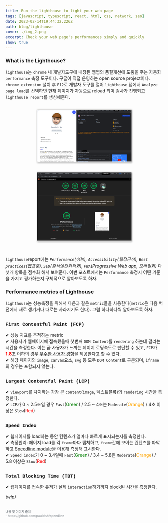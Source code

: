 ```yaml
---
title: Run the lighthouse to light your web page
tags: [javascript, typescript, react, html, css, network, seo]
date: 2023-02-14T19:44:32.226Z
path: blog/lighthouse
cover: ./img_2.png
excerpt: Check your web page's performances simply and quickly 
show: true
---
```


### What is the Lighthouse?
`lighthouse`는 `chrome` 내 개발자도구에 내장된 웹앱의 품질개선에 도움을 주는 자동화 `performance` 측정 도구이다. 구글이 직접 운영하는 open source project이다. 
`chrome extension` 설치 후 `F12`로 개발자 도구를 열어 `lighthouse` 탭에서 `Analyze page load`를 선택하면 현재 페이지가 자동으로 reload 되며 검사가 진행되고 `lighthouse report`를 생성해준다.

<br/>
<div style="width: 60%;margin-bottom: 15px; margin-left:auto; margin-right: auto; box-shadow: 1px 1px 5px grey">
  <img src="./lighthousecapture.png" />
</div>
<br/>
<div style="width: 60%;margin-bottom: 15px; margin-left:auto; margin-right: auto; box-shadow: 1px 1px 5px grey">
  <img src="./report.png" />
</div>

<br/>

`lighthouse`report에는 <i>`Performance`(성능), `Accessibility`(웹접근성), `Best practices`(웹표준), `SEO`(검색엔진최적화), `PWA`(Progressive Web app, 모바일화)</i> 다섯개 항목을 점수화 해서 보여준다. 이번 포스트에서는 `Performance` 측정시 어떤 기준을 가지고 평가하는지 구체적으로 알아보도록 하자.

### Performance metrics of Lighthouse
`lighthouse`는 성능측정을 위해서 다음과 같은 `metric`들을 사용한다(`metric`은 다음 버전에서 새로 생기거나 때로는 사라지기도 한다). 그럼 하나하나씩 알아보도록 하자.

<br/>
<div style="font-family: 'cousine';margin-bottom:7px;font-size: 15px;font-weight: 800;text-shadow: 1px 1px 2px #d5d5d5;">First Contentful Paint (FCP)</div>

 ✔︎ 성능 지표를 추적하는 metric  
 ✔︎ 사용자가 웹페이지에 접속했을때 첫번째 `DOM Content`를 `rendering` 하는데 걸리는 시간을 측정한다. 이는 곧 사용자가 느끼는 페이지 로딩속도로 판단할 수 있고, `FCP`가 <span style="color: red;font-weight: 800;">1.8</span>초 이하의 경우 <u>우수한 사용자 경험</u>을 제공한다고 할 수 있다.  
 ✔︎ 해당 페이지의 `image`, `canvas`요소, `svg` 등 모두 `DOM Content`로 구분되며, `iframe`의 경우는 포함되지 않는다.
 <br/>
 <br/>
<div style="font-family: 'cousine';margin-bottom:7px;font-size: 15px;font-weight: 800;text-shadow: 1px 1px 2px #d5d5d5;">Largest Contentful Paint (LCP)</div>

✔︎ `viewport`를 차지하는 가장 큰 `content`(`image`, 텍스트블록)의 `rendering` 시간을 측정한다.  
✔︎ `LCP`가 0 ~ 2.5초일 경우 `Fast`(<span style="color:green;">Green</span>) / 2.5 ~ 4초는 `Moderate`(<span style="color:orange;">Orange</span>) / 4초 이상은 `Slow`(<span style="color:red;">Red</span>)
<br/>
<br/>
<div style="font-family: 'cousine';margin-bottom:7px;font-size: 15px;font-weight: 800;text-shadow: 1px 1px 2px #d5d5d5;">Speed Index</div>

✔︎ 웹페이지를 load하는 동안 컨텐츠가 얼마나 빠르게 표시되는지를 측정한다.  
✔︎ 측정원리: 페이지 load를 각 `frame`마다 캡쳐하고, `frame`간에 보이는 컨텐츠를 파악하고 <a href="https://github.com/paulirish/speedline" target="_blank" rel='noopener noreferer'>Speedline module</a>을 이용해 측정해 표시한다.  
✔︎ `Speed index`가 0 ~ 3.4일때 `Fast`(<span style="color:green;">Green</span>) / 3.4 ~ 5.8은 `Moderate`(<span style="color:orange;">Orange</span>) / 5.8 이상은 `Slow`(<span style="color:red;">Red</span>)
<br/>
<br/>
<div style="font-family: 'cousine';margin-bottom:7px;font-size: 15px;font-weight: 800;text-shadow: 1px 1px 2px #d5d5d5;">Total Blocking Time (TBT)</div>

✔︎ 웹페이지를 접속한 유저가 실제 `interaction`하기까지 block된 시간을 측정한다.  




<i>(wip)</i>


<br/>
<div style="font-size:10px;color:#8b9196;word-break: break-all"><b>내용 및 이미지 출처</b><br/>
- https://github.com/paulirish/speedline<br/>
</div>

